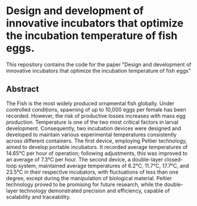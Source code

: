 # Design and development of innovative incubators that optimize the incubation temperature of fish eggs.

This repository contains the code for the paper "Design and development of innovative incubators that optimize the incubation temperature of fish eggs"

## Abstract
The Fish is the most widely produced ornamental fish globally. Under controlled conditions, spawning of up to 10,000 eggs per female has been recorded. However, the risk of productive losses increases with mass egg production. Temperature is one of the two most critical factors in larval development. Consequently, two incubation devices were designed and developed to maintain various experimental temperatures consistently across different containers. The first device, employing Peltier technology, aimed to develop portable incubators. It recorded average temperatures of 14.65°C per hour of operation; following adjustments, this was improved to an average of 7.3°C per hour. The second device, a double-layer closed-loop system, maintained average temperatures of 6.2°C, 11.7°C, 17.7°C, and 23.5°C in their respective incubators, with fluctuations of less than one degree, except during the manipulation of biological material. Peltier technology proved to be promising for future research, while the double-layer technology demonstrated precision and efficiency, capable of scalability and traceability.